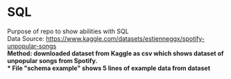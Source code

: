 # SQL
Purpose of repo to show abilities with SQL
<br>Data Source: https://www.kaggle.com/datasets/estienneggx/spotify-unpopular-songs
<br><b>Method<b>: downloaded dataset from Kaggle as csv which shows dataset of unpopular songs from Spotify.
<br> * File "schema example" shows 5 lines of example data from dataset
